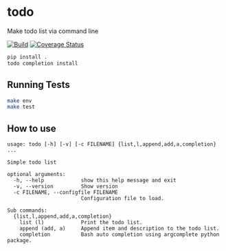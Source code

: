 # todo

Make todo list via command line

[![Build](https://github.com/saeedou/todo/actions/workflows/build.yml/badge.svg)](https://github.com/saeedou/todo/actions/workflows/build.yml)
[![Coverage Status](https://coveralls.io/repos/github/saeedou/todo/badge.svg?branch=master)](https://coveralls.io/github/saeedou/todo?branch=master)

```bash
pip install .
todo completion install
```

## Running Tests

```bash
make env
make test
```

## How to use 

```
usage: todo [-h] [-v] [-c FILENAME] {list,l,append,add,a,completion} ...

Simple todo list

optional arguments:
  -h, --help            show this help message and exit
  -v, --version         Show version
  -c FILENAME, --configfile FILENAME
                        Configuration file to load.

Sub commands:
  {list,l,append,add,a,completion}
    list (l)            Print the todo list.
    append (add, a)     Append item and description to the todo list.
    completion          Bash auto completion using argcomplete python package.
```
